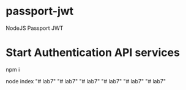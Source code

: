 # passport-jwt
NodeJS Passport JWT

# Start Authentication API services
npm i

node index
"# lab7" 
"# lab7" 
"# lab7" 
"# lab7" 
"# lab7" 
"# lab7" 

